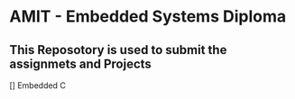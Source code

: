 # AMIT - Embedded Systems Diploma 
## This Reposotory is used to submit the assignmets and Projects 

[] Embedded C 
